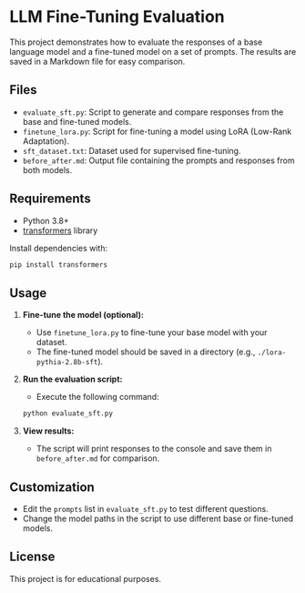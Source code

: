 # LLM Fine-Tuning Evaluation

This project demonstrates how to evaluate the responses of a base language model and a fine-tuned model on a set of prompts. The results are saved in a Markdown file for easy comparison.

## Files

- `evaluate_sft.py`: Script to generate and compare responses from the base and fine-tuned models.
- `finetune_lora.py`: Script for fine-tuning a model using LoRA (Low-Rank Adaptation).
- `sft_dataset.txt`: Dataset used for supervised fine-tuning.
- `before_after.md`: Output file containing the prompts and responses from both models.

## Requirements

- Python 3.8+
- [transformers](https://huggingface.co/docs/transformers/index) library

Install dependencies with:

```bash
pip install transformers
```

## Usage

1. **Fine-tune the model (optional):**
   - Use `finetune_lora.py` to fine-tune your base model with your dataset.
   - The fine-tuned model should be saved in a directory (e.g., `./lora-pythia-2.8b-sft`).

2. **Run the evaluation script:**
   - Execute the following command:

   ```bash
   python evaluate_sft.py
   ```

3. **View results:**
   - The script will print responses to the console and save them in `before_after.md` for comparison.

## Customization

- Edit the `prompts` list in `evaluate_sft.py` to test different questions.
- Change the model paths in the script to use different base or fine-tuned models.

## License

This project is for educational purposes. 